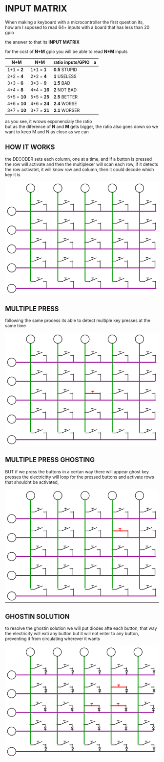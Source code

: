 # INPUT MATRIX
When making a keyboard with a microcontroller the first question its,  
how am I suposed to read 64+ inputs with a board that has less than 20 gpio  

the answer to that its **INPUT MATRIX**

for the cost of **N+M** gpio you will be able to read **N*M** inputs

|N+M|N*M|ratio inputs/GPIO|a|
|-|-|-|-|
|1+1 = **2** |1*1 = **1** | **0.5**  STUPID
|2+2 = **4** |2*2 = **4** | **1**    USELESS
|3+3 = **6** |3*3 = **9** | **1.5**  BAD
|4+4 = **8** |4*4 = **16**| **2**    NOT BAD
|5+5 = **10**|5*5 = **25**| **2.5**  BETTER
|4+6 = **10**|4*6 = **24**| **2.4**  WORSE
|3+7 = **10**|3*7 = **21**| **2.1**  WORSER

as you see, it wrows exponencialy the ratio  
but as the diference of **N** and **M** gets bigger, the ratio also goes down
so we want to keep M and N as close as we can

## HOW IT WORKS
the DECODER sets each column, one at a time, and if a button is pressed the row will activate
and then the multiplexer will scan each row, if it detects the row activatet, it will know row and column,
then it could decode which key it is

![matrixGif1](../../img/matrix1.gif)

## MULTIPLE PRESS
following the same process its able to detect multiple key presses at the same time

![matrixGif1](../../img/matrix2.gif)

## MULTIPLE PRESS GHOSTING
BUT if we press the buttons in a certan way there will appear ghost key presses
the electricitty will loop for the pressed buttons and activate rows that shouldnt be activated,


![matrixGif1](../../img/matrix3.gif)

## GHOSTIN SOLUTION
to resolve the ghostin solution we will put diodes afte each button, that way the electricity will exti any button but it will not enter to any button, preventing it from circulating wherever it wants

![matrixGif1](../../img/matrix4.gif)
